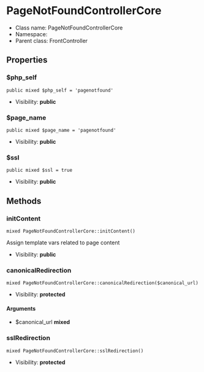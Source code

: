 PageNotFoundControllerCore
===============






* Class name: PageNotFoundControllerCore
* Namespace: 
* Parent class: FrontController





Properties
----------


### $php_self

    public mixed $php_self = 'pagenotfound'





* Visibility: **public**


### $page_name

    public mixed $page_name = 'pagenotfound'





* Visibility: **public**


### $ssl

    public mixed $ssl = true





* Visibility: **public**


Methods
-------


### initContent

    mixed PageNotFoundControllerCore::initContent()

Assign template vars related to page content



* Visibility: **public**




### canonicalRedirection

    mixed PageNotFoundControllerCore::canonicalRedirection($canonical_url)





* Visibility: **protected**


#### Arguments
* $canonical_url **mixed**



### sslRedirection

    mixed PageNotFoundControllerCore::sslRedirection()





* Visibility: **protected**



